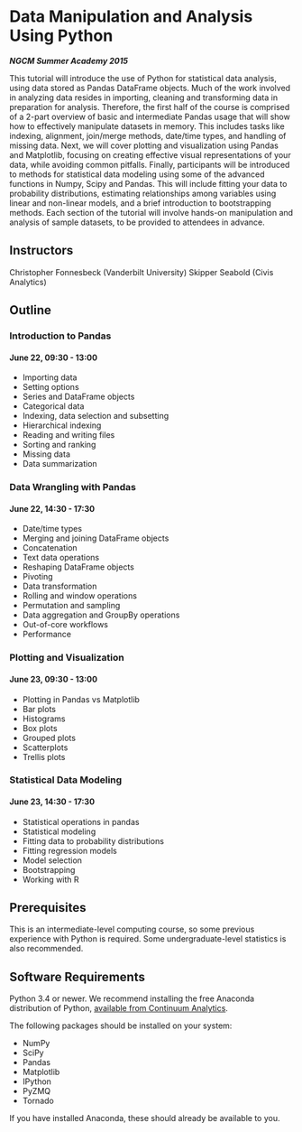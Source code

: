 # Data Manipulation and Analysis Using Python

***NGCM Summer Academy 2015***

This tutorial will introduce the use of Python for statistical data analysis, using data stored as Pandas DataFrame objects. Much of the work involved in analyzing data resides in importing, cleaning and transforming data in preparation for analysis. Therefore, the first half of the course is comprised of a 2-part overview of basic and intermediate Pandas usage that will show how to effectively manipulate datasets in memory. This includes tasks like indexing, alignment, join/merge methods, date/time types, and handling of missing data. Next, we will cover plotting and visualization using Pandas and Matplotlib, focusing on creating effective visual representations of your data, while avoiding common pitfalls. Finally, participants will be introduced to methods for statistical data modeling using some of the advanced functions in Numpy, Scipy and Pandas. This will include fitting your data to probability distributions, estimating relationships among variables using linear and non-linear models, and a brief introduction to bootstrapping methods. Each section of the tutorial will involve hands-on manipulation and analysis of sample datasets, to be provided to attendees in advance.

## Instructors

Christopher Fonnesbeck (Vanderbilt University)
Skipper Seabold (Civis Analytics)

## Outline

### Introduction to Pandas

#### June 22, 09:30 - 13:00

* Importing data
* Setting options
* Series and DataFrame objects
* Categorical data
* Indexing, data selection and subsetting
* Hierarchical indexing
* Reading and writing files
* Sorting and ranking
* Missing data
* Data summarization

### Data Wrangling with Pandas

#### June 22, 14:30 - 17:30

* Date/time types
* Merging and joining DataFrame objects
* Concatenation
* Text data operations
* Reshaping DataFrame objects
* Pivoting
* Data transformation
* Rolling and window operations
* Permutation and sampling
* Data aggregation and GroupBy operations
* Out-of-core workflows
* Performance

### Plotting and Visualization

#### June 23, 09:30 - 13:00

* Plotting in Pandas vs Matplotlib
* Bar plots
* Histograms
* Box plots
* Grouped plots
* Scatterplots
* Trellis plots

### Statistical Data Modeling

#### June 23, 14:30 - 17:30

* Statistical operations in pandas
* Statistical modeling
* Fitting data to probability distributions
* Fitting regression models
* Model selection
* Bootstrapping
* Working with R

## Prerequisites

This is an intermediate-level computing course, so some previous experience with Python is required. Some undergraduate-level statistics is also recommended.

## Software Requirements

Python 3.4 or newer. We recommend installing the free Anaconda distribution of Python, [available from Continuum Analytics](https://store.continuum.io/cshop/anaconda/).

The following packages should be installed on your system:

* NumPy
* SciPy
* Pandas
* Matplotlib
* IPython
* PyZMQ
* Tornado

If you have installed Anaconda, these should already be available to you.
